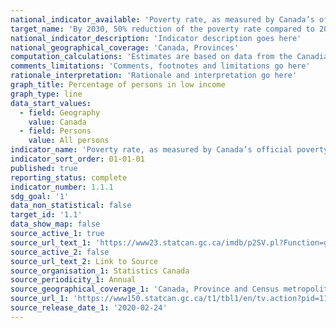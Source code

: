 ```yaml
---
national_indicator_available: 'Poverty rate, as measured by Canada’s official poverty line'
target_name: 'By 2030, 50% reduction of the poverty rate compared to 2015'
national_indicator_description: 'Indicator description goes here'
national_geographical_coverage: 'Canada, Provinces' 
computation_calculations: 'Estimates are based on data from the Canadian Income Survey (CIS) since 2012.'
comments_limitations: 'Comments, footnotes and limitations go here'
rationale_interpretation: 'Rationale and interpretation go here'
graph_title: Percentage of persons in low income
graph_type: line
data_start_values:
  - field: Geography
    value: Canada
  - field: Persons
    value: All persons
indicator_name: 'Poverty rate, as measured by Canada’s official poverty line'
indicator_sort_order: 01-01-01
published: true
reporting_status: complete
indicator_number: 1.1.1
sdg_goal: '1'
data_non_statistical: false
target_id: '1.1'
data_show_map: false
source_active_1: true
source_url_text_1: 'https://www23.statcan.gc.ca/imdb/p2SV.pl?Function=getSurvey&SDDS=5200'
source_active_2: false
source_url_text_2: Link to Source
source_organisation_1: Statistics Canada
source_periodicity_1: Annual
source_geographical_coverage_1: 'Canada, Province and Census metropolitan area'
source_url_1: 'https://www150.statcan.gc.ca/t1/tbl1/en/tv.action?pid=1110013501'
source_release_date_1: '2020-02-24'
---
```

